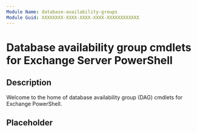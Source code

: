 ```yaml
---
Module Name: database-availability-groups
Module Guid: XXXXXXXX-XXXX-XXXX-XXXX-XXXXXXXXXXXX
---
```


# Database availability group cmdlets for Exchange Server PowerShell

## Description

Welcome to the home of database availability group (DAG) cmdlets for Exchange PowerShell.

## Placeholder
